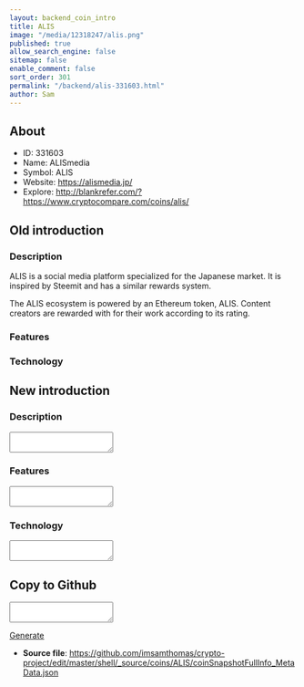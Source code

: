 ```yaml
---
layout: backend_coin_intro
title: ALIS
image: "/media/12318247/alis.png"
published: true
allow_search_engine: false
sitemap: false
enable_comment: false
sort_order: 301
permalink: "/backend/alis-331603.html"
author: Sam
---
```


## About

- ID: 331603
- Name: ALISmedia
- Symbol: ALIS
- Website: https://alismedia.jp/
- Explore: http://blankrefer.com/?https://www.cryptocompare.com/coins/alis/


## Old introduction

### Description

<p>ALIS is a social media platform specialized for the Japanese market. It is inspired by Steemit and has a similar rewards system.</p><p>The ALIS ecosystem is powered by an Ethereum token, ALIS. Content creators are rewarded with for their work according to its rating.</p>

### Features


### Technology




## New introduction


### Description
<textarea id="meta_description" name="description"></textarea>

### Features
<textarea id="meta_features" name="features"></textarea>

### Technology
<textarea id="meta_technology" name="technology"></textarea>


## Copy to Github

<textarea id="coinsnapshotfullinfo_metadata"></textarea>

<a href="#gen" onclick="generateMetaDatJson()">Generate</a>

- **Source file**: <a href="https://github.com/imsamthomas/crypto-project/edit/master/shell/_source/coins/ALIS/coinSnapshotFullInfo_MetaData.json">https://github.com/imsamthomas/crypto-project/edit/master/shell/_source/coins/ALIS/coinSnapshotFullInfo_MetaData.json</a>

